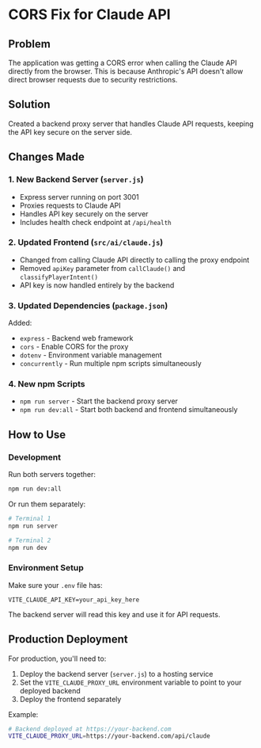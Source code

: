 # CORS Fix for Claude API

## Problem

The application was getting a CORS error when calling the Claude API directly from the browser. This is because Anthropic's API doesn't allow direct browser requests due to security restrictions.

## Solution

Created a backend proxy server that handles Claude API requests, keeping the API key secure on the server side.

## Changes Made

### 1. New Backend Server (`server.js`)

- Express server running on port 3001
- Proxies requests to Claude API
- Handles API key securely on the server
- Includes health check endpoint at `/api/health`

### 2. Updated Frontend (`src/ai/claude.js`)

- Changed from calling Claude API directly to calling the proxy endpoint
- Removed `apiKey` parameter from `callClaude()` and `classifyPlayerIntent()`
- API key is now handled entirely by the backend

### 3. Updated Dependencies (`package.json`)

Added:

- `express` - Backend web framework
- `cors` - Enable CORS for the proxy
- `dotenv` - Environment variable management
- `concurrently` - Run multiple npm scripts simultaneously

### 4. New npm Scripts

- `npm run server` - Start the backend proxy server
- `npm run dev:all` - Start both backend and frontend simultaneously

## How to Use

### Development

Run both servers together:

```bash
npm run dev:all
```

Or run them separately:

```bash
# Terminal 1
npm run server

# Terminal 2
npm run dev
```

### Environment Setup

Make sure your `.env` file has:

```
VITE_CLAUDE_API_KEY=your_api_key_here
```

The backend server will read this key and use it for API requests.

## Production Deployment

For production, you'll need to:

1. Deploy the backend server (`server.js`) to a hosting service
2. Set the `VITE_CLAUDE_PROXY_URL` environment variable to point to your deployed backend
3. Deploy the frontend separately

Example:

```bash
# Backend deployed at https://your-backend.com
VITE_CLAUDE_PROXY_URL=https://your-backend.com/api/claude
```
